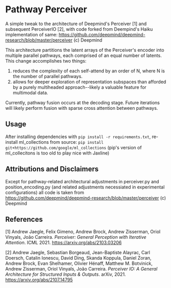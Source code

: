 # Pathway Perceiver

A simple tweak to the architecture of Deepmind's 
Perceiver [1] and subsequent PerceiverIO [2], 
with code forked from Deempind's Haiku implementation
of same:
https://github.com/deepmind/deepmind-research/blob/master/perceiver
(c) Deepmind

This architecture partitions the latent arrays of the Perceiver's 
encoder into multiple parallel pathways, each comprised of
an equal number of latents. This change accomplishes two things:
1) reduces the complexity of each self-attend by an order of N, 
where N is the number of parallel pathways. 
2) allows for deeper exploration of representation subspaces than 
afforded by a purely multiheaded approach--likely a valuable feature
for multimodal data. 

Currently, pathway fusion occurs at the decoding stage. Future 
iterations will likely perform fusion with sparse cross attention 
between pathways. 

## Usage

After installing dependencies with `pip install -r requirements.txt`,
re-install ml_collections from source: 
`pip install git+https://github.com/google/ml_collections`
(pip's version of ml_collecitons is too old to play nice with Jaxline)


## Attributions and Disclaimers

Except for pathway-related architectural adjustments in 
perceiver.py and position_encoding.py (and related adjustments
necessiated in experimental configurations) all code is 
taken from https://github.com/deepmind/deepmind-research/blob/master/perceiver
(c) Deepmind

## References

[1] Andrew Jaegle, Felix Gimeno, Andrew Brock, Andrew Zisserman, Oriol Vinyals,
João Carreira.
*Perceiver: General Perception with Iterative Attention*. ICML 2021.
https://arxiv.org/abs/2103.03206

[2] Andrew Jaegle, Sebastian Borgeaud, Jean-Baptiste Alayrac, Carl Doersch,
Catalin Ionescu, David Ding, Skanda Koppula, Daniel Zoran, Andrew Brock,
Evan Shelhamer, Olivier Hénaff, Matthew M. Botvinick, Andrew Zisserman,
Oriol Vinyals, João Carreira.
*Perceiver IO: A General Architecture for Structured Inputs & Outputs*.
arXiv, 2021.
https://arxiv.org/abs/2107.14795
